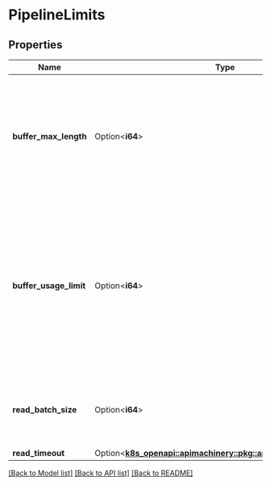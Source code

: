 # PipelineLimits

## Properties

Name | Type | Description | Notes
------------ | ------------- | ------------- | -------------
**buffer_max_length** | Option<**i64**> | BufferMaxLength is used to define the max length of a buffer. Only applies to UDF and Source vertices as only they do buffer write. It can be overridden by the settings in vertex limits. | [optional]
**buffer_usage_limit** | Option<**i64**> | BufferUsageLimit is used to define the percentage of the buffer usage limit, a valid value should be less than 100, for example, 85. Only applies to UDF and Source vertices as only they do buffer write. It will be overridden by the settings in vertex limits. | [optional]
**read_batch_size** | Option<**i64**> | Read batch size for all the vertices in the pipeline, can be overridden by the vertex's limit settings. | [optional]
**read_timeout** | Option<[**k8s_openapi::apimachinery::pkg::apis::meta::v1::Duration**](k8s_openapi::apimachinery::pkg::apis::meta::v1::Duration.md)> |  | [optional]

[[Back to Model list]](../README.md#documentation-for-models) [[Back to API list]](../README.md#documentation-for-api-endpoints) [[Back to README]](../README.md)


